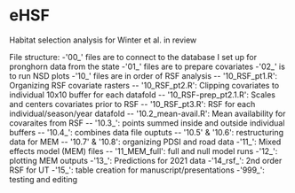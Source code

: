 # eHSF
Habitat selection analysis for Winter et al. in review


File structure:
-'00_' files are to connect to the database I set up for pronghorn data from the state
-'01_' files are to prepare covariates
-'02_' is to run NSD plots
-'10_' files are in order of RSF analysis
-- '10_RSF_pt1.R': Organizing RSF covariate rasters
-- '10_RSF_pt2.R': Clipping covariates to individual 10x10 buffer for each datafold
-- '10_RSF-prep_pt2.1.R': Scales and centers covariates prior to RSF 
-- '10_RSF_pt3.R': RSF for each individual/season/year datafold
-- '10.2_mean-avail.R': Mean availability for covaraites from RSF
-- '10.3_': points summed inside and outside individual buffers
-- '10.4_': combines data file ouptuts
-- '10.5' & '10.6': restructuring data for MEM
-- '10.7' & '10.8': organizing PDSI and road data
-'11_': Mixed effects model (MEM) files
-- '11_MEM_full': full and null model runs
-'12_': plotting MEM outputs
-'13_': Predictions for 2021 data
-'14_rsf_': 2nd order RSF for UT
-'15_': table creation for manuscript/presentations
-'999_': testing and editing

